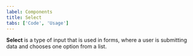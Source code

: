 ```yaml
---
label: Components
title: Select
tabs: ['Code', 'Usage']
---
```


**Select** is a type of input that is used in forms, where a user is submitting data and chooses one option from a list.

<component 
    name="Select"
    component="select" 
    variation="select"
    experimental="true"
    >
</component>

<component 
    name="Select Invalid"
    component="select" 
    variation="select--invalid"
    experimental="true"
    >
</component>

<component 
    name="Inline Select"
    component="select" 
    variation="select--inline"
    experimental="true"
    >
</component>

<component 
    name="Inline Select Invalid"
    component="select" 
    variation="select--inline-invalid"
    experimental="true"
    >
</component>
<component-docs component="select" experimental="true"></component-docs>

